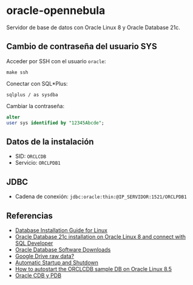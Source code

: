 # oracle-opennebula

Servidor de base de datos con Oracle Linux 8 y Oracle Database 21c.

## Cambio de contraseña del usuario SYS

Acceder por SSH con el usuario `oracle`:

```shell
make ssh
```

Conectar con SQL*Plus:

```shell
sqlplus / as sysdba
```

Cambiar la contraseña:

```sql
alter
user sys identified by "12345Abcde";
```

## Datos de la instalación

- SID: `ORCLCDB`
- Servicio: `ORCLPDB1`

## JDBC

- Cadena de conexión: `jdbc:oracle:thin:@IP_SERVIDOR:1521/ORCLPDB1`

## Referencias

- [Database Installation Guide for Linux](https://docs.oracle.com/en/database/oracle/oracle-database/21/ladbi/preface.html)
- [Oracle Database 21c installation on Oracle Linux 8 and connect with SQL Developer](https://dev.to/chittrmahto/oracle-database-21c-installation-on-oracle-linux-8-and-connect-with-sql-developer-26gc)
- [Oracle Database Software Downloads](https://www.oracle.com/database/technologies/oracle-database-software-downloads.html#db_ee)
- [Google Drive raw data?](https://stackoverflow.com/questions/24834877/google-drive-raw-data)
- [Automatic Startup and Shutdown](https://docs.oracle.com/en/database/oracle/oracle-database/21/ntqrf/automatic-startup-and-shutdown.html)
- [How to autostart the ORCLCDB sample DB on Oracle Linux 8.5](https://www.mybijourney.com/how-to-autostart-the-orclcdb-sample-db-on-oracle-linux-8-5/)
- [Oracle CDB y PDB](https://es.stackoverflow.com/a/291841)
